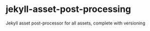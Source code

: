 # jekyll-asset-post-processing
Jekyll asset post-processor for all assets, complete with versioning
